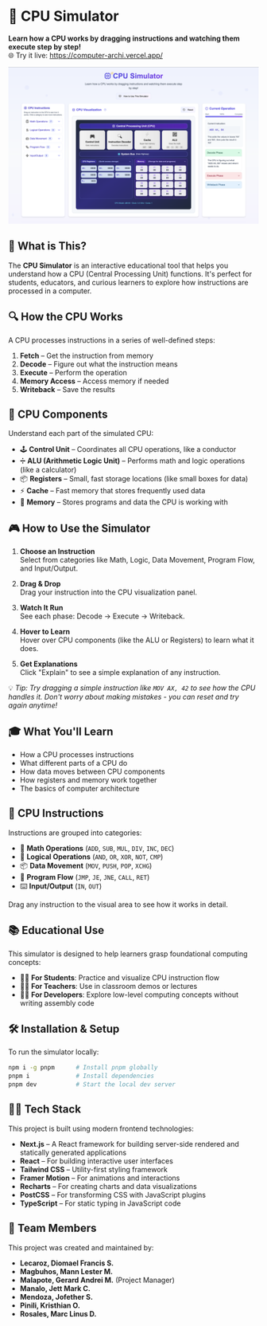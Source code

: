 # 🧠 CPU Simulator

**Learn how a CPU works by dragging instructions and watching them execute step by step!**  
🌐 Try it live: <https://computer-archi.vercel.app/>

![Screenshot](/public/CPU-Simulator.png)

## 🚀 What is This?

The **CPU Simulator** is an interactive educational tool that helps you understand how a CPU (Central Processing Unit) functions. It's perfect for students, educators, and curious learners to explore how instructions are processed in a computer.

## 🔍 How the CPU Works

A CPU processes instructions in a series of well-defined steps:

1. **Fetch** – Get the instruction from memory  
2. **Decode** – Figure out what the instruction means  
3. **Execute** – Perform the operation  
4. **Memory Access** – Access memory if needed  
5. **Writeback** – Save the results

## 🧩 CPU Components

Understand each part of the simulated CPU:

- 🕹️ **Control Unit** – Coordinates all CPU operations, like a conductor
- ➗ **ALU (Arithmetic Logic Unit)** – Performs math and logic operations (like a calculator)
- 📦 **Registers** – Small, fast storage locations (like small boxes for data)
- ⚡ **Cache** – Fast memory that stores frequently used data
- 💾 **Memory** – Stores programs and data the CPU is working with

## 🎮 How to Use the Simulator

1. **Choose an Instruction**  
   Select from categories like Math, Logic, Data Movement, Program Flow, and Input/Output.

2. **Drag & Drop**  
   Drag your instruction into the CPU visualization panel.

3. **Watch It Run**  
   See each phase: Decode → Execute → Writeback.

4. **Hover to Learn**  
   Hover over CPU components (like the ALU or Registers) to learn what it does.

5. **Get Explanations**  
   Click "Explain" to see a simple explanation of any instruction.

💡 *Tip: Try dragging a simple instruction like `MOV AX, 42` to see how the CPU handles it. Don't worry about making mistakes - you can reset and try again anytime!*

## 🎓 What You'll Learn

- How a CPU processes instructions
- What different parts of a CPU do
- How data moves between CPU components
- How registers and memory work together
- The basics of computer architecture

## 🧩 CPU Instructions

Instructions are grouped into categories:

- 🔢 **Math Operations** (`ADD`, `SUB`, `MUL`, `DIV`, `INC`, `DEC`)
- 🧠 **Logical Operations** (`AND`, `OR`, `XOR`, `NOT`, `CMP`)
- 📦 **Data Movement** (`MOV`, `PUSH`, `POP`, `XCHG`)
- 🔁 **Program Flow** (`JMP`, `JE`, `JNE`, `CALL`, `RET`)
- ⌨️ **Input/Output** (`IN`, `OUT`)

Drag any instruction to the visual area to see how it works in detail.

## 📚 Educational Use

This simulator is designed to help learners grasp foundational computing concepts:

- 👩‍🎓 **For Students**: Practice and visualize CPU instruction flow
- 👨‍🏫 **For Teachers**: Use in classroom demos or lectures
- 👨‍💻 **For Developers**: Explore low-level computing concepts without writing assembly code

## 🛠️ Installation & Setup

To run the simulator locally:

```bash
npm i -g pnpm      # Install pnpm globally
pnpm i             # Install dependencies
pnpm dev           # Start the local dev server
```

## 👨‍💻 Tech Stack

This project is built using modern frontend technologies:

- **Next.js** – A React framework for building server-side rendered and statically generated applications
- **React** – For building interactive user interfaces
- **Tailwind CSS** – Utility-first styling framework
- **Framer Motion** – For animations and interactions
- **Recharts** – For creating charts and data visualizations
- **PostCSS** – For transforming CSS with JavaScript plugins
- **TypeScript** – For static typing in JavaScript code

## 👥 Team Members

This project was created and maintained by:

- **Lecaroz, Diomael Francis S.**
- **Magbuhos, Mann Lester M.**
- **Malapote, Gerard Andrei M.** (Project Manager)
- **Manalo, Jett Mark C.**
- **Mendoza, Jofether S.**
- **Pinili, Kristhian O.**
- **Rosales, Marc Linus D.**
